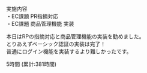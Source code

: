 実施内容  
・EC課題 PR指摘対応  
・EC課題 商品管理機能 実装

本日はRPの指摘対応と商品管理機能の実装を勧めました。  
とりあえずベーシック認証の実装は完了！  
普通にログイン機能を実装するより難しかったです。

5時間 (累計:381時間)